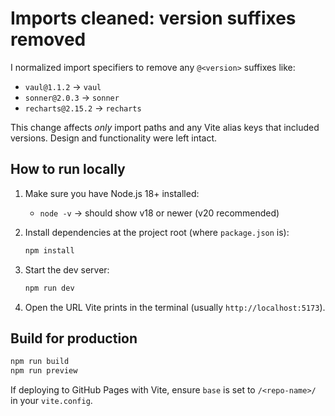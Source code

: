 # Imports cleaned: version suffixes removed

I normalized import specifiers to remove any `@<version>` suffixes like:
- `vaul@1.1.2` -> `vaul`
- `sonner@2.0.3` -> `sonner`
- `recharts@2.15.2` -> `recharts`

This change affects *only* import paths and any Vite alias keys that included versions. Design and functionality were left intact.

## How to run locally

1. Make sure you have Node.js 18+ installed:
   - `node -v` -> should show v18 or newer (v20 recommended)

2. Install dependencies at the project root (where `package.json` is):
   ```bash
   npm install
   ```

3. Start the dev server:
   ```bash
   npm run dev
   ```

4. Open the URL Vite prints in the terminal (usually `http://localhost:5173`).

## Build for production

```bash
npm run build
npm run preview
```

If deploying to GitHub Pages with Vite, ensure `base` is set to `/<repo-name>/` in your `vite.config`.